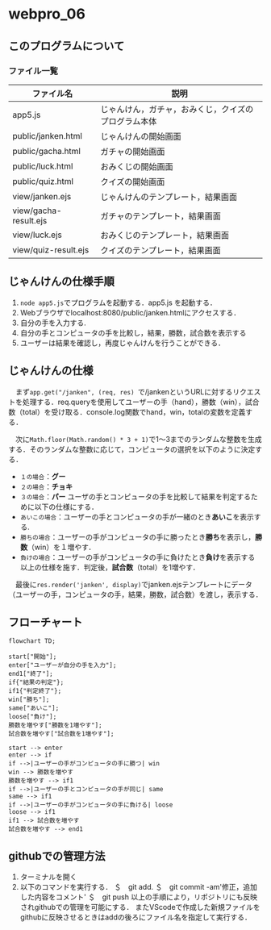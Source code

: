 # webpro_06
## このプログラムについて
### ファイル一覧
ファイル名 | 説明
-|-
app5.js |じゃんけん，ガチャ，おみくじ，クイズのプログラム本体
public/janken.html | じゃんけんの開始画面
public/gacha.html | ガチャの開始画面
public/luck.html | おみくじの開始画面
public/quiz.html | クイズの開始画面
view/janken.ejs | じゃんけんのテンプレート，結果画面
view/gacha-result.ejs | ガチャのテンプレート，結果画面
view/luck.ejs | おみくじのテンプレート，結果画面
view/quiz-result.ejs | クイズのテンプレート，結果画面

## じゃんけんの仕様手順
1. ```node app5.js```でプログラムを起動する．app5.js を起動する．
1. Webブラウザでlocalhost:8080/public/janken.htmlにアクセスする．
1. 自分の手を入力する.
1. 自分の手とコンピュータの手を比較し，結果，勝数，試合数を表示する
1. ユーザーは結果を確認し，再度じゃんけんを行うことができる．
## じゃんけんの仕様
　まず```app.get("/janken", (req, res) ```で/jankenというURLに対するリクエストを処理する．req.queryを使用してユーザーの手（hand），勝数（win），試合数（total）を受け取る．console.log関数でhand，win，totalの変数を定義する．

　次に```Math.floor(Math.random() * 3 + 1)```で1〜3までのランダムな整数を生成する．そのランダムな整数に応じて，コンピュータの選択を以下のように決定する．
- ```１の場合```：**グー**
- ```２の場合```：**チョキ**
- ```３の場合```：**パー**
ユーザの手とコンピュータの手を比較して結果を判定するために以下の仕様にする．
- ```あいこの場合```：ユーザーの手とコンピュータの手が一緒のとき**あいこ**を表示する.
- ```勝ちの場合```：ユーザーの手がコンピュータの手に勝ったとき**勝ち**を表示し，**勝数**（win）を１増やす．
- ```負けの場合```：ユーザーの手がコンピュータの手に負けたとき**負け**を表示する
以上の仕様を施す．判定後，**試合数**（total）を1増やす．

　最後に```res.render('janken', display)```でjanken.ejsテンプレートにデータ（ユーザーの手，コンピュータの手，結果，勝数，試合数）を渡し，表示する．
## フローチャート


```mermaid
flowchart TD;

start["開始"];
enter["ユーザーが自分の手を入力"];
end1["終了"];
if{"結果の判定"};
if1{"判定終了"};
win["勝ち"];
same["あいこ"];
loose["負け"];
勝数を増やす["勝数を1増やす"];
試合数を増やす["試合数を1増やす"];

start --> enter
enter --> if
if -->|ユーザーの手がコンピュータの手に勝つ| win
win --> 勝数を増やす
勝数を増やす --> if1
if -->|ユーザーの手とコンピュータの手が同じ| same
same --> if1
if -->|ユーザーの手がコンピュータの手に負ける| loose
loose --> if1
if1 --> 試合数を増やす
試合数を増やす --> end1

```
## githubでの管理方法
1. ターミナルを開く
1. 以下のコマンドを実行する．
＄　git add.
＄　git commit -am'修正，追加した内容をコメント'
＄　git push
以上の手順により，リポジトリにも反映されgithubでの管理を可能にする．
またVScodeで作成した新規ファイルをgithubに反映させるときはaddの後ろにファイル名を指定して実行する．
